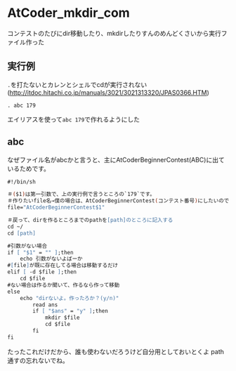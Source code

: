 # AtCoder_mkdir_com
コンテストのたびにdir移動したり、mkdirしたりすんのめんどくさいから実行ファイル作った

## 実行例
`.`を打たないとカレンとシェルでcdが実行されない(http://itdoc.hitachi.co.jp/manuals/3021/3021313320/JPAS0366.HTM)

`. abc 179`

エイリアスを使って`abc 179`で作れるようにした


## abc
なぜファイル名がabcかと言うと、主にAtCoderBeginnerContest(ABC)に出ているためです。

```abc
#!/bin/sh

＃($1)は第一引数で、上の実行例で言うところの`179`です。
＃作りたいfile名→僕の場合は、AtCoderBeginnerContest(コンテスト番号)にしたいので以下のようにしました。
file="AtCoderBeginnerContest$1"

＃戻って、dirを作るところまでのpathを[path]のところに記入する
cd ~/
cd [path]

#引数がない場合
if [ "$1" = "" ];then 
	echo 引数がないよばーか
#[file]が既に存在してる場合は移動するだけ
elif [ -d $file ];then
	cd $file
#ない場合は作るか聞いて、作るなら作って移動
else
    echo "dirないよ。作ったろか？(y/n)"
		read ans
		if [ "$ans" = "y" ];then
			mkdir $file
			cd $file
		fi
fi
```

たったこれだけだから、誰も使わないだろうけど自分用としておいとくよ
path通すの忘れないでね。
